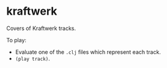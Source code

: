 kraftwerk
=========

Covers of Kraftwerk tracks.

To play:
* Evaluate one of the `.clj` files which represent each track.
* `(play track)`.
